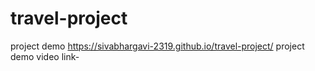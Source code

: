 # travel-project
project demo https://sivabhargavi-2319.github.io/travel-project/
project demo video link-
